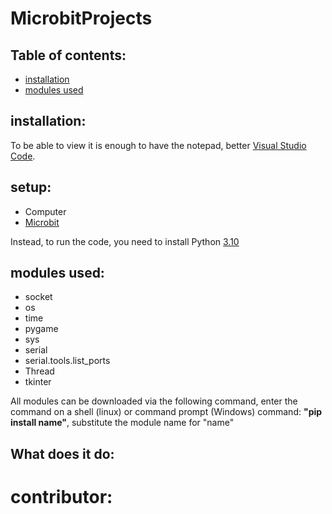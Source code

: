 # MicrobitProjects
## Table of contents:
* [installation](#installation)
* [modules used](#modules-used)

## installation:
To be able to view it is enough to have the notepad, better [Visual Studio Code](https://code.visualstudio.com/Download).

## setup:
- Computer
- [Microbit](https://www.microbit.org/) 

Instead, to run the code, you need to install Python [3.10](https://www.python.org/downloads/)
## modules used:
* socket
* os
* time
* pygame
* sys
* serial
* serial.tools.list_ports
* Thread
* tkinter

All modules can be downloaded via the following command, enter the command on a shell (linux) or command prompt (Windows)
command: **"pip install name"**, substitute the module name for "name"

## What does it do:

# contributor: 
